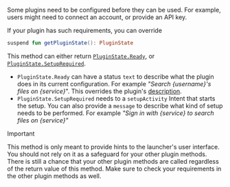 Some plugins need to be configured before they can be used. For example, users might need to connect an account, or provide an API key.

If your plugin has such requirements, you can override

```kt
suspend fun getPluginState(): PluginState
```

This method can either return <a href="/reference/plugins/sdk/de.mm20.launcher2.sdk/-plugin-state/-ready/index.html" target="_blank">`PluginState.Ready`</a>, or <a href="/reference/plugins/sdk/de.mm20.launcher2.sdk/-plugin-state/-setup-required/index.html" target="_blank">`PluginState.SetupRequired`</a>.

- `PluginState.Ready` can have a status `text` to describe what the plugin does in its current configuration. For example _"Search {username}'s files on {service}_". This overrides the plugin's [description](/docs/developer-guide/plugins/metadata.html#description-1).
- `PluginState.SetupRequired` needs to a `setupActivity` Intent that starts the setup. You can also provide a `message` to describe what kind of setup needs to be performed. For example _"Sign in with {service} to search files on {service}"_

> [!IMPORTANT]
> This method is only meant to provide hints to the launcher's user interface. You should not rely on it as a safeguard for your other plugin methods. There is still a chance that your other plugin methods are called regardless of the return value of this method. Make sure to check your requirements in the other plugin methods as well.
